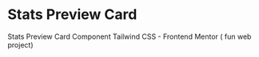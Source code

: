 # Stats Preview Card
Stats Preview Card Component Tailwind CSS  - Frontend Mentor ( fun web project)

